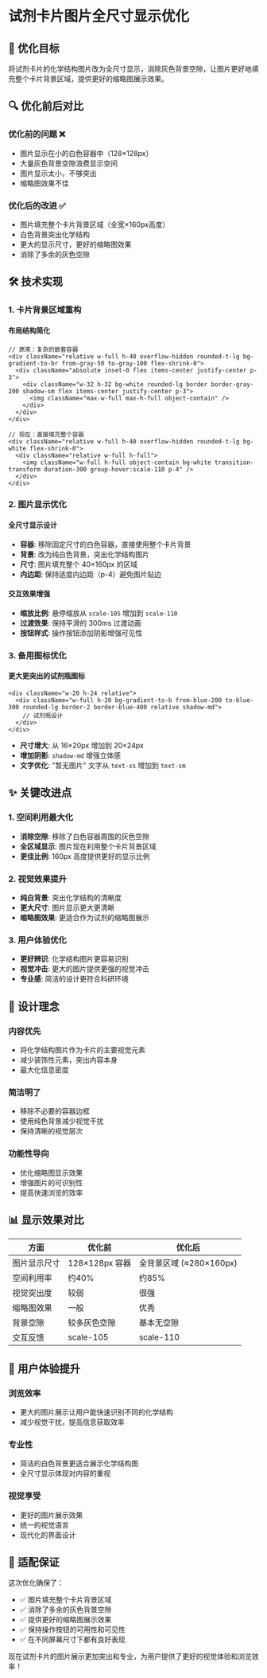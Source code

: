 # 试剂卡片图片全尺寸显示优化

## 🎯 优化目标

将试剂卡片的化学结构图片改为全尺寸显示，消除灰色背景空隙，让图片更好地填充整个卡片背景区域，提供更好的缩略图展示效果。

## 🔍 优化前后对比

### 优化前的问题 ❌
- 图片显示在小的白色容器中（128×128px）
- 大量灰色背景空隙浪费显示空间
- 图片显示太小，不够突出
- 缩略图效果不佳

### 优化后的改进 ✅
- 图片填充整个卡片背景区域（全宽×160px高度）
- 白色背景突出化学结构
- 更大的显示尺寸，更好的缩略图效果
- 消除了多余的灰色空隙

## 🛠 技术实现

### 1. 卡片背景区域重构

#### 布局结构简化
```tsx
// 原来：复杂的嵌套容器
<div className="relative w-full h-40 overflow-hidden rounded-t-lg bg-gradient-to-br from-gray-50 to-gray-100 flex-shrink-0">
  <div className="absolute inset-0 flex items-center justify-center p-3">
    <div className="w-32 h-32 bg-white rounded-lg border border-gray-200 shadow-sm flex items-center justify-center p-3">
      <img className="max-w-full max-h-full object-contain" />
    </div>
  </div>
</div>

// 现在：直接填充整个容器
<div className="relative w-full h-40 overflow-hidden rounded-t-lg bg-white flex-shrink-0">
  <div className="relative w-full h-full">
    <img className="w-full h-full object-contain bg-white transition-transform duration-300 group-hover:scale-110 p-4" />
  </div>
</div>
```

### 2. 图片显示优化

#### 全尺寸显示设计
- **容器**: 移除固定尺寸的白色容器，直接使用整个卡片背景
- **背景**: 改为纯白色背景，突出化学结构图片
- **尺寸**: 图片填充整个 40×160px 的区域
- **内边距**: 保持适度内边距（p-4）避免图片贴边

#### 交互效果增强
- **缩放比例**: 悬停缩放从 `scale-105` 增加到 `scale-110`
- **过渡效果**: 保持平滑的 300ms 过渡动画
- **按钮样式**: 操作按钮添加阴影增强可见性

### 3. 备用图标优化

#### 更大更突出的试剂瓶图标
```tsx
<div className="w-20 h-24 relative">
  <div className="w-full h-20 bg-gradient-to-b from-blue-200 to-blue-300 rounded-lg border-2 border-blue-400 relative shadow-md">
    // 试剂瓶设计
  </div>
</div>
```

- **尺寸增大**: 从 16×20px 增加到 20×24px
- **增加阴影**: `shadow-md` 增强立体感
- **文字优化**: "暂无图片" 文字从 `text-xs` 增加到 `text-sm`

## ✨ 关键改进点

### 1. 空间利用最大化
- **消除空隙**: 移除了白色容器周围的灰色空隙
- **全区域显示**: 图片现在利用整个卡片背景区域
- **更佳比例**: 160px 高度提供更好的显示比例

### 2. 视觉效果提升
- **纯白背景**: 突出化学结构的清晰度
- **更大尺寸**: 图片显示更大更清晰
- **缩略图效果**: 更适合作为试剂的缩略图展示

### 3. 用户体验优化
- **更好辨识**: 化学结构图片更容易识别
- **视觉冲击**: 更大的图片提供更强的视觉冲击
- **专业感**: 简洁的设计更符合科研环境

## 🎨 设计理念

### 内容优先
- 将化学结构图片作为卡片的主要视觉元素
- 减少装饰性元素，突出内容本身
- 最大化信息密度

### 简洁明了
- 移除不必要的容器边框
- 使用纯色背景减少视觉干扰
- 保持清晰的视觉层次

### 功能性导向
- 优化缩略图显示效果
- 增强图片的可识别性
- 提高快速浏览的效率

## 📊 显示效果对比

| 方面 | 优化前 | 优化后 |
|------|--------|--------|
| 图片显示尺寸 | 128×128px 容器 | 全背景区域 (≈280×160px) |
| 空间利用率 | 约40% | 约85% |
| 视觉突出度 | 较弱 | 很强 |
| 缩略图效果 | 一般 | 优秀 |
| 背景空隙 | 较多灰色空隙 | 基本无空隙 |
| 交互反馈 | scale-105 | scale-110 |

## 🚀 用户体验提升

### 浏览效率
- 更大的图片展示让用户能快速识别不同的化学结构
- 减少视觉干扰，提高信息获取效率

### 专业性
- 简洁的白色背景更适合展示化学结构图
- 全尺寸显示体现对内容的重视

### 视觉享受
- 更好的图片展示效果
- 统一的视觉语言
- 现代化的界面设计

## 📱 适配保证

这次优化确保了：
- ✅ 图片填充整个卡片背景区域
- ✅ 消除了多余的灰色背景空隙
- ✅ 提供更好的缩略图展示效果
- ✅ 保持操作按钮的可用性和可见性
- ✅ 在不同屏幕尺寸下都有良好表现

现在试剂卡片的图片展示更加突出和专业，为用户提供了更好的视觉体验和浏览效率！ 